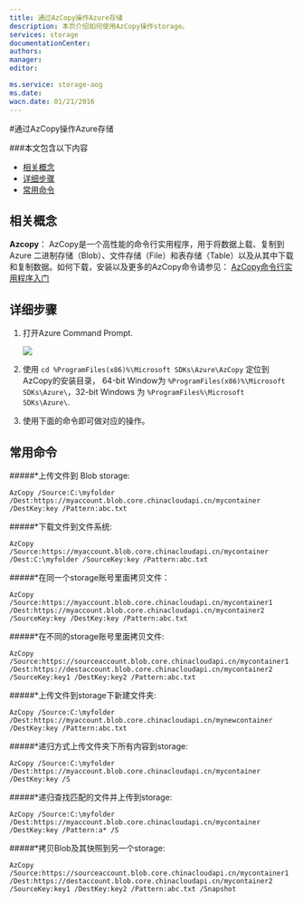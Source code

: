 ```yaml
---
title: 通过AzCopy操作Azure存储
description: 本页介绍如何使用AzCopy操作storage。
services: storage
documentationCenter: 
authors: 
manager: 
editor: 

ms.service: storage-aog
ms.date: 
wacn.date: 01/21/2016
---
```


#通过AzCopy操作Azure存储

###本文包含以下内容

* [相关概念](#related)
* [详细步骤](#operation)
* [常用命令](#common)

## <a id="related"></a>相关概念
<b> Azcopy</b>： AzCopy是一个高性能的命令行实用程序，用于将数据上载、复制到 Azure 二进制存储（Blob）、文件存储（File）和表存储（Table）以及从其中下载和复制数据。如何下载，安装以及更多的AzCopy命令请参见： [AzCopy命令行实用程序入门](./storage/storage-use-azcopy.md) 

## <a id="operation"></a>详细步骤
1. 打开Azure Command Prompt.

    ![](./media/aog-storage-how-to-use-azcopy/azure-command-prompt-tool.png)

2. 使用 `cd %ProgramFiles(x86)%\Microsoft SDKs\Azure\AzCopy` 定位到AzCopy的安装目录， 64-bit Window为 `%ProgramFiles(x86)%\Microsoft SDKs\Azure\`，32-bit Windows 为 `%ProgramFiles%\Microsoft SDKs\Azure\`. 

3. 使用下面的命令即可做对应的操作。

## <a id="common"></a>常用命令

#####*上传文件到 Blob storage:

```
AzCopy /Source:C:\myfolder /Dest:https://myaccount.blob.core.chinacloudapi.cn/mycontainer /DestKey:key /Pattern:abc.txt 
```

#####*下载文件到文件系统:

```
AzCopy /Source:https://myaccount.blob.core.chinacloudapi.cn/mycontainer /Dest:C:\myfolder /SourceKey:key /Pattern:abc.txt
```

#####*在同一个storage账号里面拷贝文件：

```
AzCopy /Source:https://myaccount.blob.core.chinacloudapi.cn/mycontainer1 /Dest:https://myaccount.blob.core.chinacloudapi.cn/mycontainer2 /SourceKey:key /DestKey:key /Pattern:abc.txt 
```

#####*在不同的storage账号里面拷贝文件:

```
AzCopy /Source:https://sourceaccount.blob.core.chinacloudapi.cn/mycontainer1 /Dest:https://destaccount.blob.core.chinacloudapi.cn/mycontainer2 /SourceKey:key1 /DestKey:key2 /Pattern:abc.txt
```

#####*上传文件到storage下新建文件夹:

```
AzCopy /Source:C:\myfolder /Dest:https://myaccount.blob.core.chinacloudapi.cn/mynewcontainer /DestKey:key /Pattern:abc.txt
```

#####*递归方式上传文件夹下所有内容到storage:

```
AzCopy /Source:C:\myfolder /Dest:https://myaccount.blob.core.chinacloudapi.cn/mycontainer /DestKey:key /S
```

#####*递归查找匹配的文件并上传到storage:

```
AzCopy /Source:C:\myfolder /Dest:https://myaccount.blob.core.chinacloudapi.cn/mycontainer /DestKey:key /Pattern:a* /S
```

#####*拷贝Blob及其快照到另一个storage:

```
AzCopy /Source:https://sourceaccount.blob.core.chinacloudapi.cn/mycontainer1 /Dest:https://destaccount.blob.core.chinacloudapi.cn/mycontainer2 /SourceKey:key1 /DestKey:key2 /Pattern:abc.txt /Snapshot
```
